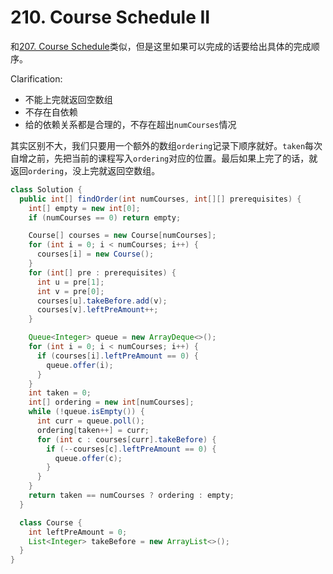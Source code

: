 # 210. Course Schedule II

和[207. Course Schedule](207-Course-Schedule.md)类似，但是这里如果可以完成的话要给出具体的完成顺序。

Clarification:
+ 不能上完就返回空数组
+ 不存在自依赖
+ 给的依赖关系都是合理的，不存在超出`numCourses`情况

其实区别不大，我们只要用一个额外的数组`ordering`记录下顺序就好。`taken`每次自增之前，先把当前的课程写入`ordering`对应的位置。最后如果上完了的话，就返回`ordering`，没上完就返回空数组。

```java
class Solution {
  public int[] findOrder(int numCourses, int[][] prerequisites) {
    int[] empty = new int[0];
    if (numCourses == 0) return empty;

    Course[] courses = new Course[numCourses];
    for (int i = 0; i < numCourses; i++) {
      courses[i] = new Course();
    }
    for (int[] pre : prerequisites) {
      int u = pre[1];
      int v = pre[0];
      courses[u].takeBefore.add(v);
      courses[v].leftPreAmount++;
    }

    Queue<Integer> queue = new ArrayDeque<>();
    for (int i = 0; i < numCourses; i++) {
      if (courses[i].leftPreAmount == 0) {
        queue.offer(i);
      }
    }
    int taken = 0;
    int[] ordering = new int[numCourses];
    while (!queue.isEmpty()) {
      int curr = queue.poll();
      ordering[taken++] = curr;
      for (int c : courses[curr].takeBefore) {
        if (--courses[c].leftPreAmount == 0) {
          queue.offer(c);
        }
      }
    }
    return taken == numCourses ? ordering : empty;
  }

  class Course {
    int leftPreAmount = 0;
    List<Integer> takeBefore = new ArrayList<>();
  }
}
```